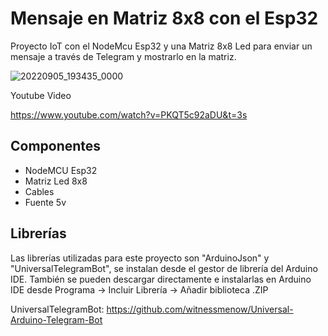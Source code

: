 # Mensaje en Matriz 8x8 con el Esp32

Proyecto IoT con el NodeMcu Esp32 y una Matriz 8x8 Led para enviar un mensaje a través de Telegram y mostrarlo en la matriz.

![20220905_193435_0000](https://user-images.githubusercontent.com/85527788/189006337-ece1defe-2f87-42a0-9365-b4cd4a6c76a8.png)

Youtube Video

https://www.youtube.com/watch?v=PKQT5c92aDU&t=3s

## Componentes

- NodeMCU Esp32
- Matriz Led 8x8
- Cables
- Fuente 5v

## Librerías

Las librerías utilizadas para este proyecto son "ArduinoJson" y "UniversalTelegramBot", se instalan desde el gestor de librería del Arduino IDE. También se pueden descargar directamente e instalarlas en Arduino IDE desde Programa -> Incluir Librería -> Añadir biblioteca .ZIP

UniversalTelegramBot: https://github.com/witnessmenow/Universal-Arduino-Telegram-Bot
